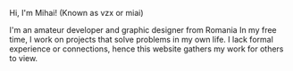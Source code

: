 Hi, I'm Mihai! 
(Known as vzx or miai)


I'm an amateur developer and graphic designer from Romania 
In my free time, I work on projects that solve problems in my own life. 
I lack formal experience or connections, hence this website gathers my work for others to view.

